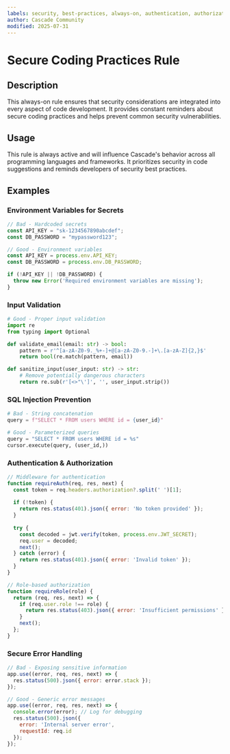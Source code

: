 ```yaml
---
labels: security, best-practices, always-on, authentication, authorization, encryption, input-validation, vulnerability-prevention, advanced
author: Cascade Community
modified: 2025-07-31
---
```


# Secure Coding Practices Rule

## Description

This always-on rule ensures that security considerations are integrated into every aspect of code development. It provides constant reminders about secure coding practices and helps prevent common security vulnerabilities.

## Usage

This rule is always active and will influence Cascade's behavior across all programming languages and frameworks. It prioritizes security in code suggestions and reminds developers of security best practices.

## Examples

### Environment Variables for Secrets
```javascript
// Bad - Hardcoded secrets
const API_KEY = "sk-1234567890abcdef";
const DB_PASSWORD = "mypassword123";

// Good - Environment variables
const API_KEY = process.env.API_KEY;
const DB_PASSWORD = process.env.DB_PASSWORD;

if (!API_KEY || !DB_PASSWORD) {
  throw new Error('Required environment variables are missing');
}
```

### Input Validation
```python
# Good - Proper input validation
import re
from typing import Optional

def validate_email(email: str) -> bool:
    pattern = r'^[a-zA-Z0-9._%+-]+@[a-zA-Z0-9.-]+\.[a-zA-Z]{2,}$'
    return bool(re.match(pattern, email))

def sanitize_input(user_input: str) -> str:
    # Remove potentially dangerous characters
    return re.sub(r'[<>"\']', '', user_input.strip())
```

### SQL Injection Prevention
```python
# Bad - String concatenation
query = f"SELECT * FROM users WHERE id = {user_id}"

# Good - Parameterized queries
query = "SELECT * FROM users WHERE id = %s"
cursor.execute(query, (user_id,))
```

### Authentication & Authorization
```javascript
// Middleware for authentication
function requireAuth(req, res, next) {
  const token = req.headers.authorization?.split(' ')[1];
  
  if (!token) {
    return res.status(401).json({ error: 'No token provided' });
  }
  
  try {
    const decoded = jwt.verify(token, process.env.JWT_SECRET);
    req.user = decoded;
    next();
  } catch (error) {
    return res.status(401).json({ error: 'Invalid token' });
  }
}

// Role-based authorization
function requireRole(role) {
  return (req, res, next) => {
    if (req.user.role !== role) {
      return res.status(403).json({ error: 'Insufficient permissions' });
    }
    next();
  };
}
```

### Secure Error Handling
```javascript
// Bad - Exposing sensitive information
app.use((error, req, res, next) => {
  res.status(500).json({ error: error.stack });
});

// Good - Generic error messages
app.use((error, req, res, next) => {
  console.error(error); // Log for debugging
  res.status(500).json({ 
    error: 'Internal server error',
    requestId: req.id 
  });
});
```

